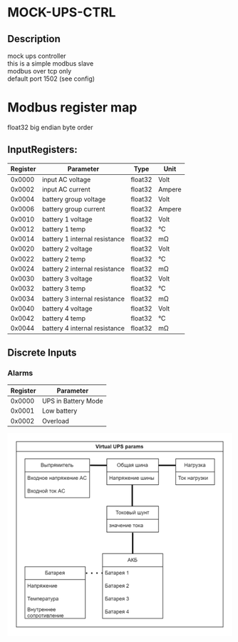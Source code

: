 # MOCK-UPS-CTRL
## Description
mock ups controller  
this is a simple modbus slave  
modbus over tcp only  
default port 1502 (see config)  
# Modbus register map
float32 big endian byte order
## InputRegisters:   

| Register | Parameter                     | Type     | Unit   
| -------- | ----------------------------- | -------- | ------ 
| 0x0000   | input AC voltage              | float32  | Volt
| 0x0002   | input AC current              | float32  | Ampere
| 0x0004   | battery group voltage         | float32  | Volt
| 0x0006   | battery group current         | float32  | Ampere
| 0x0010   | battery 1 voltage             | float32  | Volt
| 0x0012   | battery 1 temp                | float32  | °C
| 0x0014   | battery 1 internal resistance | float32  | mΩ
| 0x0020   | battery 2 voltage             | float32  | Volt
| 0x0022   | battery 2 temp                | float32  | °C
| 0x0024   | battery 2 internal resistance | float32  | mΩ
| 0x0030   | battery 3 voltage             | float32  | Volt
| 0x0032   | battery 3 temp                | float32  | °C
| 0x0034   | battery 3 internal resistance | float32  | mΩ
| 0x0040   | battery 4 voltage             | float32  | Volt
| 0x0042   | battery 4 temp                | float32  | °C
| 0x0044   | battery 4 internal resistance | float32  | mΩ

## Discrete Inputs
### Alarms
| Register | Parameter            
| -------- | -------------------- 
| 0x0000   | UPS in Battery Mode  
| 0x0001   | Low battery          
| 0x0002   | Overload             

![scheme](resources/scheme.png)